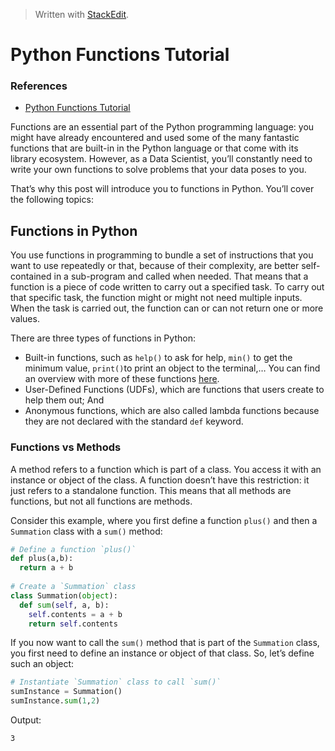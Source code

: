 
> Written with [StackEdit](https://stackedit.io/).

# Python Functions Tutorial

### References

- [Python Functions Tutorial](https://bit.ly/2DDlBsF)

Functions are an essential part of the Python programming language: you might have already encountered and used some of the many fantastic functions that are built-in in the Python language or that come with its library ecosystem. However, as a Data Scientist, you’ll constantly need to write your own functions to solve problems that your data poses to you.

That’s why this post will introduce you to functions in Python. You’ll cover the following topics:

## Functions in Python

You use functions in programming to bundle a set of instructions that you want to use repeatedly or that, because of their complexity, are better self-contained in a sub-program and called when needed. That means that a function is a piece of code written to carry out a specified task. To carry out that specific task, the function might or might not need multiple inputs. When the task is carried out, the function can or can not return one or more values.

There are three types of functions in Python:
- Built-in functions, such as  `help()`  to ask for help,  `min()`  to get the minimum value,  `print()`to print an object to the terminal,… You can find an overview with more of these functions  [here](https://docs.python.org/3/library/functions.html).
-   User-Defined Functions (UDFs), which are functions that users create to help them out; And
-   Anonymous functions, which are also called lambda functions because they are not declared with the standard  `def`  keyword.

### Functions vs Methods

A method refers to a function which is part of a class. You access it with an instance or object of the class. A function doesn’t have this restriction: it just refers to a standalone function. This means that all methods are functions, but not all functions are methods.

Consider this example, where you first define a function `plus()` and then a `Summation` class with a `sum()` method:

```python
# Define a function `plus()`
def plus(a,b):
  return a + b
  
# Create a `Summation` class
class Summation(object):
  def sum(self, a, b):
    self.contents = a + b
    return self.contents 
```
If you now want to call the `sum()` method that is part of the `Summation` class, you first need to define an instance or object of that class. So, let’s define such an object:

```python
# Instantiate `Summation` class to call `sum()`
sumInstance = Summation()
sumInstance.sum(1,2)
```
Output:
```
3
```


<!--stackedit_data:
eyJoaXN0b3J5IjpbOTA4MzYzMTUsLTE3MzQyMzEyMDZdfQ==
-->
